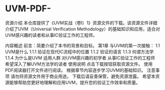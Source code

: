 # UVM-PDF-

资源介绍
本仓库提供了《UVM实战（卷Ⅰ）1》资源文件的下载。该资源文件详细介绍了UVM（Universal Verification Methodology）的基础知识和应用，适合对UVM感兴趣的读者和从事IC验证工作的工程师。

内容概述
前言：简要介绍了本书的背景和目标。
第1章 与UVM的第一次接触：
1.1 UVM是什么
1.1.1 验证在现代IC流程中的位置
1.1.2 验证的语言
1.1.3 何谓方法学
1.1.4 为什么是UVM
适用人群
对UVM感兴趣的初学者
从事IC验证工作的工程师
希望深入了解UVM方法学的读者
使用说明
点击下载按钮获取资源文件。
使用PDF阅读器打开文件进行阅读。
根据章节内容逐步学习UVM的基础知识。
注意事项
请勿将资源文件用于商业用途。
下载后请妥善保管，避免资源泄露。
希望本资源能够帮助您更好地理解和应用UVM，提升您的验证工作效率和质量。
